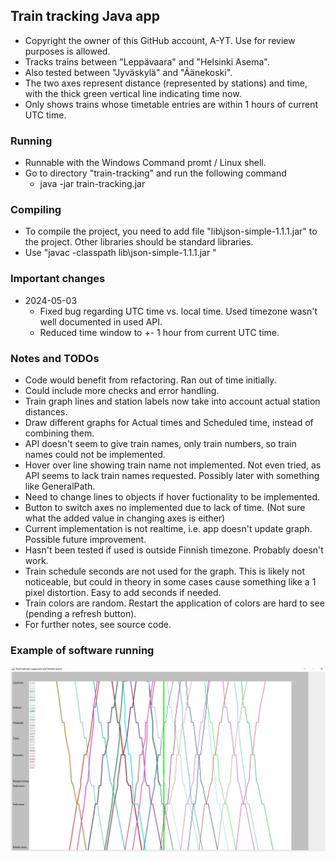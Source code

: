 ## Train tracking Java app
* Copyright the owner of this GitHub account, A-YT. Use for review purposes is allowed.
* Tracks trains between "Leppävaara" and "Helsinki Asema".
* Also tested between "Jyväskylä" and "Äänekoski".
* The two axes represent distance (represented by stations) and time, with the thick green vertical line indicating time now.
* Only shows trains whose timetable entries are within 1 hours of current UTC time.

### Running
* Runnable with the Windows Command promt / Linux shell.
* Go to directory "train-tracking" and run the following command 
  - java -jar train-tracking.jar

### Compiling
* To compile the project, you need to add file "lib\json-simple-1.1.1.jar" to the project. Other libraries should be standard libraries.
* Use "javac -classpath lib\json-simple-1.1.1.jar "

### Important changes
* 2024-05-03
    * Fixed bug regarding UTC time vs. local time. Used timezone wasn't well documented in used API.
    * Reduced time window to +- 1 hour from current UTC time.

### Notes and TODOs
* Code would benefit from refactoring. Ran out of time initially.
* Could include more checks and error handling.
* Train graph lines and station labels now take into account actual station distances.
* Draw different graphs for Actual times and Scheduled time, instead of combining them.
* API doesn't seem to give train names, only train numbers, so train names could not be implemented.
* Hover over line showing train name not implemented. Not even tried, as API seems to lack train names requested. Possibly later with something like GeneralPath.
* Need to change lines to objects if hover fuctionality to be implemented.
* Button to switch axes no implemented due to lack of time. (Not sure what the added value in changing axes is either)
* Current implementation is not realtime, i.e. app doesn't update graph. Possible future improvement.
* Hasn't been tested if used is outside Finnish timezone. Probably doesn't work.
* Train schedule seconds are not used for the graph. This is likely not noticeable, but could in theory in some cases cause something like a 1 pixel distortion. Easy to add seconds if needed.
* Train colors are random. Restart the application of colors are hard to see (pending a refresh button).
* For further notes, see source code.


### Example of software running
![Train graph](example.jpg)